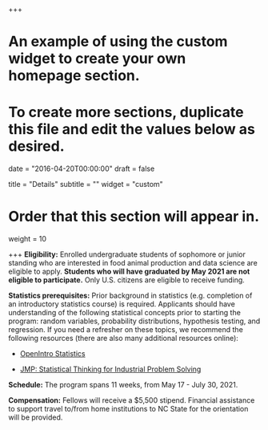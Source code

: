 +++
# An example of using the custom widget to create your own homepage section.
# To create more sections, duplicate this file and edit the values below as desired.

date = "2016-04-20T00:00:00"
draft = false

title = "Details"
subtitle = ""
widget = "custom"

# Order that this section will appear in.
weight = 10

+++
**Eligibility:** Enrolled undergraduate students of sophomore or junior standing who are interested in food animal production and data science are eligible to apply. **Students who will have graduated by May 2021 are not eligible to participate.** Only U.S. citizens are eligible to receive funding. 

**Statistics prerequisites:** Prior background in statistics (e.g. completion of an introductory statistics course) is required. Applicants should have understanding of the following statistical concepts prior to starting the program: random variables, probability distributions, hypothesis testing, and regression. If you need a refresher on these topics, we recommend the following resources (there are also many additional resources online):

- [OpenIntro Statistics](https://leanpub.com/openintro-statistics)  

- [JMP: Statistical Thinking for Industrial Problem Solving](https://www.jmp.com/en_us/online-statistics-course.html)

**Schedule:** The program spans 11 weeks, from May 17 - July 30, 2021. 

**Compensation:** Fellows will receive a $5,500 stipend. Financial assistance to support travel to/from home institutions to NC State for the orientation will be provided.
